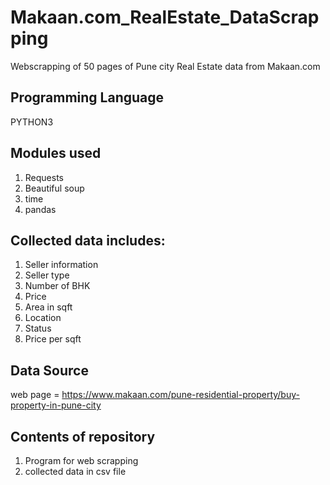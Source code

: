 # Makaan.com_RealEstate_DataScrapping
Webscrapping of 50 pages of Pune city Real Estate data from Makaan.com

## Programming Language 
PYTHON3

## Modules used
1. Requests
2. Beautiful soup
3. time
4. pandas

## Collected data includes:
1. Seller information
2. Seller type
3. Number of BHK
4. Price
5. Area in sqft
6. Location
7. Status
8. Price per sqft

## Data Source
web page = https://www.makaan.com/pune-residential-property/buy-property-in-pune-city

## Contents of repository
1. Program for web scrapping 
2. collected data in csv file
